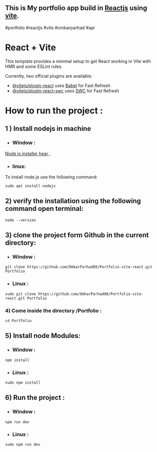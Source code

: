 ## This is My portfolio app build in <ins>Reactjs</ins> using [vite](https://vite.dev/). 
#portfolio #reactjs #vite #omkarparhad #api 

# React + Vite

This template provides a minimal setup to get React working in Vite with HMR and some ESLint rules.

Currently, two official plugins are available:

- [@vitejs/plugin-react](https://github.com/vitejs/vite-plugin-react/blob/main/packages/plugin-react/README.md) uses [Babel](https://babeljs.io/) for Fast Refresh
- [@vitejs/plugin-react-swc](https://github.com/vitejs/vite-plugin-react-swc) uses [SWC](https://swc.rs/) for Fast Refresh

 # How to run the project : 
 ## 1 ) Install nodejs in machine 

 - ### Window :
 [Node js installer hear ](https://nodejs.org/en/download/prebuilt-installer).
- ### linux:

To install node.js use the following command:
```
sudo apt install nodejs
```
## 2) verify the installation using the following command open terminal:

```
node --version
```
## 3) clone the project form Github in the current directory:
- ###  Window :
```
git clone https://github.com/OmkarParhad88/Portfolio-vite-react.git Portfolio
```

- ### Linux :
```
sudo git clone https://github.com/OmkarParhad88/Portfolio-vite-react.git Portfolio
```

### 4) Come inside the directory  /Portfolio :
```
cd Portfolio
```
## 5) Install node Modules: 
- ### Window :
```
npm install
```

- ### Linux :
```
sudo npm install 
```
## 6) Run the project :
- ### Window :
```
npm run dev
```

- ### Linux :
```
sudo npm run dev
```


